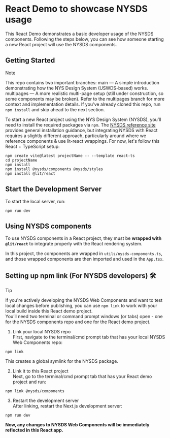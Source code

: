 # React Demo to showcase NYSDS usage
This React Demo demonstrates a basic developer usage of the NYSDS components. 
Following the steps below, you can see how someone starting a new React project will use the NYSDS components.

## Getting Started
> [!NOTE]
> This repo contains two important branches:
> main — A simple introduction demonstrating how the NYS Design System (USWDS-based) works.
> multipages — A more realistic multi-page setup (still under construction, so some components may be broken). Refer to the multipages branch for more context and implementation details.
> If you’ve already cloned this repo, run `npm install` and skip ahead to the next section.

To start a new React project using the NYS Design System (NYSDS), you’ll need to install the required packages via `npm`. The [NYSDS reference site](https://designsystem.ny.gov/getting-started/developers/) provides general installation guidance, but integrating NYSDS with React requires a slightly different approach, particularly around where we reference components & use lit-react wrappings. For now, let's follow this React + TypeScript setup:

```
npm create vite@latest projectName -- --template react-ts
cd projectName
npm install
npm install @nysds/components @nysds/styles
npm install @lit/react
```

## Start the Development Server
To start the local server, run:
```
npm run dev
```

## Using NYSDS components
To use NYSDS components in a React project, they must be **wrapped with `@lit/react`** to integrate properly with the React rendering system. 

In this project, the components are wrapped in `utils/nysds-components.ts`, and those wrapped components are then imported and used in the `App.tsx`.


## Setting up npm link (For NYSDS developers) 🛠️
> [!Tip]
> If you're actively developing the NYSDS Web Components and want to test local changes before publishing, you can use `npm link` to work with your local build inside this React demo project. \
> You’ll need two terminal or command prompt windows (or tabs) open - one for the NYSDS components repo and one for the React demo project.


1. Link your local NYSDS repo \
First, navigate to the terminal/cmd prompt tab that has your local NYSDS Web Components repo:
```
npm link
```
This creates a global symlink for the NYSDS package.

2. Link it to this React project \
Next, go to the terminal/cmd prompt tab that has your React demo project and run:
```
npm link @nysds/components
```

3. Restart the development server \
After linking, restart the Next.js development server:
```
npm run dev
```

**Now, any changes to NYSDS Web Components will be immediately reflected in this React app.**
